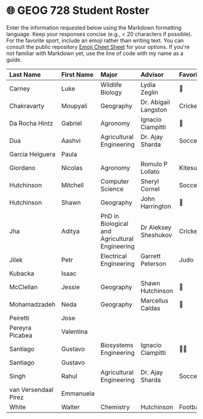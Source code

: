 # 🌐 GEOG 728 Student Roster

Enter the information requested below using the Markdown formatting language.  Keep your responses concise (e.g., < 20 characters if possible).  For the favorite sport, include an emoji rather than writing text.  You can consult the public repository [Emoji Cheet Sheet](https://github.com/ikatyang/emoji-cheat-sheet) for your options.  If you're not familiar with Markdown yet, use the line of code with my name as a guide.

| Last Name                    | First Name                   | Major                        | Advisor                      | Favorite Sport               |
| :--------------------------- | :--------------------------- | :--------------------------- | :--------------------------- | :--------------------------- |
| Carney | Luke | Wildlife Biology | Lydia Zeglin | :volleyball: |
| Chakravarty| Moupyali | Geography | Dr. Abigail Langston | Cricket |
| Da Rocha Hintz| Gabriel | Agronomy | Ignacio Ciampitti | 🏐 |
| Dua | Aashvi | Agricultural Engineering | Dr. Ajay Sharda | Soccer |
| Garcia Helguera | Paula |
| Giordano | Nicolas | Agronomy | Romulo P Lollato | Kitesurf |
| Hutchinson | Mitchell | Computer Science | Sheryl Cornel | Soccer |
| Hutchinson | Shawn | Geography | John Harrington | 🏒 |
| Jha | Aditya | PhD in Biological and Agricultural Engineering| Dr Aleksey Sheshukov | Cricket/Football |
| Jilek	| Petr | Electrical Engineering | Garrett Peterson | Judo |
| Kubacka	| Isaac |
| McClellan	| Jessie | Geography | Shawn Hutchinson | 🏀 |
| Mohamadzadeh | Neda |Geography | Marcellus Caldas | 🎳 |
| Peiretti | Jose |
| Pereyra Picabea | Valentina |
| Santiago | Gustavo | Biosystems Engineering | Ignacio Ciampitti | 🚴‍♂️ |
| Santiago | Gustavo |
| Singh | Rahul | Agricultural Engineering | Dr. Ajay Sharda | Soccer |
| van Versendaal Pirez | Emmanuela |
| White | Walter | Chemistry | Hutchinson | Football |
